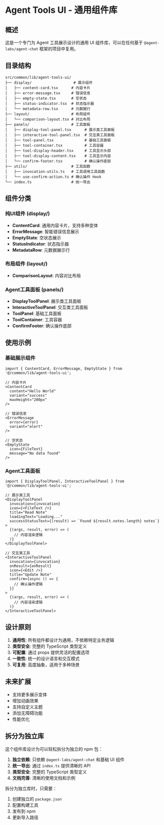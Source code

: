# Agent Tools UI - 通用组件库

## 概述

这是一个专门为 Agent 工具展示设计的通用 UI 组件库，可以在任何基于 `@agent-labs/agent-chat` 框架的项目中复用。

## 目录结构

```
src/common/lib/agent-tools-ui/
├── display/                   # 展示组件
│   ├── content-card.tsx      # 内容卡片
│   ├── error-message.tsx     # 错误信息
│   ├── empty-state.tsx       # 空状态
│   ├── status-indicator.tsx  # 状态指示器
│   └── metadata-row.tsx      # 元数据行
├── layout/                   # 布局组件
│   └── comparison-layout.tsx # 对比布局
├── panels/                   # 工具面板
│   ├── display-tool-panel.tsx      # 展示类工具面板
│   ├── interactive-tool-panel.tsx  # 交互类工具面板
│   ├── tool-panel.tsx              # 基础工具面板
│   ├── tool-container.tsx          # 工具容器
│   ├── tool-display-header.tsx     # 工具显示头部
│   ├── tool-display-content.tsx    # 工具显示内容
│   └── confirm-footer.tsx          # 确认操作底部
├── utils/                    # 工具函数
│   ├── invocation-utils.ts   # 工具调用工具函数
│   └── use-confirm-action.ts # 确认操作 Hook
└── index.ts                  # 统一导出
```

## 组件分类

### 纯UI组件 (display/)
- **ContentCard**: 通用内容卡片，支持多种变体
- **ErrorMessage**: 智能错误信息展示
- **EmptyState**: 空状态展示
- **StatusIndicator**: 状态指示器
- **MetadataRow**: 元数据展示行

### 布局组件 (layout/)
- **ComparisonLayout**: 内容对比布局

### Agent工具面板 (panels/)
- **DisplayToolPanel**: 展示类工具面板
- **InteractiveToolPanel**: 交互类工具面板
- **ToolPanel**: 基础工具面板
- **ToolContainer**: 工具容器
- **ConfirmFooter**: 确认操作底部

## 使用示例

### 基础展示组件
```tsx
import { ContentCard, ErrorMessage, EmptyState } from '@/common/lib/agent-tools-ui';

// 内容卡片
<ContentCard 
  content="Hello World" 
  variant="success" 
  maxHeight="200px" 
/>

// 错误信息
<ErrorMessage 
  error={error} 
  variant="alert" 
/>

// 空状态
<EmptyState 
  icon={FileText} 
  message="No data found" 
/>
```

### Agent工具面板
```tsx
import { DisplayToolPanel, InteractiveToolPanel } from '@/common/lib/agent-tools-ui';

// 展示类工具
<DisplayToolPanel
  invocation={invocation}
  icon={<FileText />}
  title="Read Note"
  loadingText="Loading..."
  successStatusText={(result) => `Found ${result.notes.length} notes`}
>
  {(args, result, error) => (
    // 内容渲染逻辑
  )}
</DisplayToolPanel>

// 交互类工具
<InteractiveToolPanel
  invocation={invocation}
  onResult={onResult}
  icon={<Edit />}
  title="Update Note"
  confirm={async () => {
    // 确认操作逻辑
  }}
>
  {(args, result, error) => (
    // 内容渲染逻辑
  )}
</InteractiveToolPanel>
```

## 设计原则

1. **通用性**: 所有组件都设计为通用，不依赖特定业务逻辑
2. **类型安全**: 完整的 TypeScript 类型定义
3. **可配置**: 通过 props 提供灵活的配置选项
4. **一致性**: 统一的设计语言和交互模式
5. **可复用**: 高度抽象，适用于多种场景

## 未来扩展

- 支持更多展示变体
- 增加动画效果
- 支持自定义主题
- 添加无障碍功能
- 性能优化

## 拆分为独立库

这个组件库设计为可以轻松拆分为独立的 npm 包：

1. **独立依赖**: 只依赖 `@agent-labs/agent-chat` 和基础 UI 组件
2. **统一导出**: 通过 `index.ts` 提供清晰的 API
3. **类型安全**: 完整的 TypeScript 类型定义
4. **文档完善**: 清晰的使用文档和示例

拆分为独立库时，只需要：
1. 创建独立的 `package.json`
2. 配置构建工具
3. 发布到 npm
4. 更新导入路径
